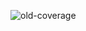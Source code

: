 ![old-coverage](https://github.com/andrasBencsik/pixijs/assets/113067706/bd8c0c13-0909-4186-a579-3cea5004fe44)
